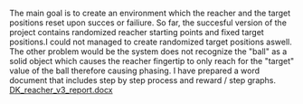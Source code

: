 The main goal is to create an environment which the reacher and the target positions reset upon succes or failiure.
So far, the succesful version of the project contains randomized reacher starting points and fixed target positions.I could not managed to create randomized target positions aswell.
The other problem would be the system does not recognize the "ball" as a solid object which causes the reacher fingertip to only reach for the "target" value of the ball therefore causing phasing.
I have prepared a word document that includes step by step process and reward / step graphs.
[DK_reacher_v3_report.docx](https://github.com/user-attachments/files/21216541/DK_reacher_v3_report.docx)

